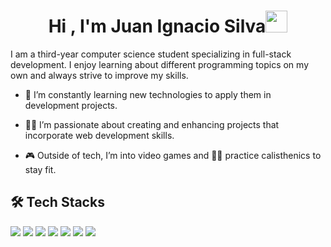 <h1 align="center"><b>Hi , I'm Juan Ignacio Silva</b><img src="https://media.giphy.com/media/hvRJCLFzcasrR4ia7z/giphy.gif" width="35"></h1>

I am a third-year computer science student specializing in full-stack development. I enjoy learning about different programming topics on my own and always strive to improve my skills.

- 🌱 I’m constantly learning new technologies to apply them in development projects.

- 👨‍💻 I’m passionate about creating and enhancing projects that incorporate web development skills.

- 🎮 Outside of tech, I’m into video games and 🏋️‍♂️ practice calisthenics to stay fit.

## 🛠️ Tech Stacks
<span> 
  <img src="https://img.shields.io/badge/HTML5-E34F26?style=for-the-badge&logo=html5&logoColor=white">
  <img src="https://img.shields.io/badge/CSS3-1572B6?style=for-the-badge&logo=css3&logoColor=white">
  <img src="https://img.shields.io/badge/JavaScript-F7DF1E?style=for-the-badge&logo=javascript&logoColor=black">
  <img src="https://img.shields.io/badge/Java-ED8B00?style=for-the-badge&logo=java&logoColor=white">
  <img src="https://img.shields.io/badge/Git-F05032?style=for-the-badge&logo=git&logoColor=white">
  <img src="https://img.shields.io/badge/MySQL-00000F?style=for-the-badge&logo=mysql&logoColor=white">
  <img src="https://img.shields.io/badge/astro-%232C2052.svg?style=for-the-badge&logo=astro&logoColor=white">
</span>
